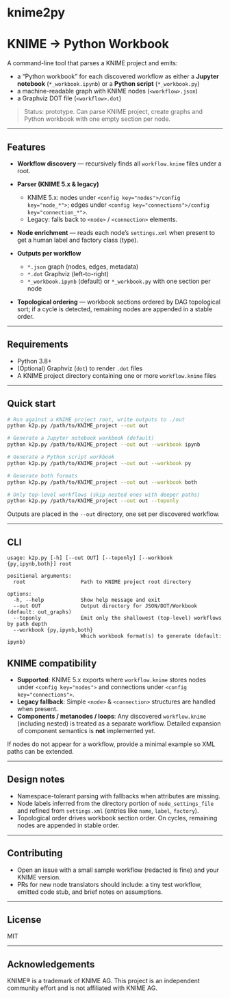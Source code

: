 # knime2py 
# KNIME → Python Workbook

A command-line tool that parses a KNIME project and emits:

* a “Python workbook” for each discovered workflow as either a **Jupyter notebook** (`*_workbook.ipynb`) or a **Python script** (`*_workbook.py`)
* a machine-readable graph with KNIME nodes (`<workflow>.json`)
* a Graphviz DOT file (`<workflow>.dot`)

> Status: prototype. Can parse KNIME project, create graphs and Python workbook with one empty section per node. 
---

## Features

* **Workflow discovery** — recursively finds all `workflow.knime` files under a root.
* **Parser (KNIME 5.x & legacy)**
  * KNIME 5.x: nodes under `<config key="nodes">/config key="node_*">`; edges under `<config key="connections">/config key="connection_*">`.
  * Legacy: falls back to `<node>` / `<connection>` elements.
* **Node enrichment** — reads each node’s `settings.xml` when present to get a human label and factory class (type).
* **Outputs per workflow**

  * `*.json` graph (nodes, edges, metadata)
  * `*.dot` Graphviz (left-to-right)
  * `*_workbook.ipynb` (default) or `*_workbook.py` with one section per node
* **Topological ordering** — workbook sections ordered by DAG topological sort; if a cycle is detected, remaining nodes are appended in a stable order.

---

## Requirements

* Python 3.8+
* (Optional) Graphviz (`dot`) to render `.dot` files
* A KNIME project directory containing one or more `workflow.knime` files

---

## Quick start

```bash
# Run against a KNIME project root, write outputs to ./out
python k2p.py /path/to/KNIME_project --out out

# Generate a Jupyter notebook workbook (default)
python k2p.py /path/to/KNIME_project --out out --workbook ipynb

# Generate a Python script workbook
python k2p.py /path/to/KNIME_project --out out --workbook py

# Generate both formats
python k2p.py /path/to/KNIME_project --out out --workbook both

# Only top-level workflows (skip nested ones with deeper paths)
python k2p.py /path/to/KNIME_project --out out --toponly
```

Outputs are placed in the `--out` directory, one set per discovered workflow.

---

## CLI

```
usage: k2p.py [-h] [--out OUT] [--toponly] [--workbook {py,ipynb,both}] root

positional arguments:
  root                  Path to KNIME project root directory

options:
  -h, --help            Show help message and exit
  --out OUT             Output directory for JSON/DOT/Workbook (default: out_graphs)
  --toponly             Emit only the shallowest (top-level) workflows by path depth
  --workbook {py,ipynb,both}
                        Which workbook format(s) to generate (default: ipynb)
```

## KNIME compatibility

* **Supported**: KNIME 5.x exports where `workflow.knime` stores nodes under `<config key="nodes">` and connections under `<config key="connections">`.
* **Legacy fallback**: Simple `<node>` & `<connection>` structures are handled when present.
* **Components / metanodes / loops**: Any discovered `workflow.knime` (including nested) is treated as a separate workflow. Detailed expansion of component semantics is **not** implemented yet.

If nodes do not appear for a workflow, provide a minimal example so XML paths can be extended.

---

## Design notes

* Namespace-tolerant parsing with fallbacks when attributes are missing.
* Node labels inferred from the directory portion of `node_settings_file` and refined from `settings.xml` (entries like `name`, `label`, `factory`).
* Topological order drives workbook section order. On cycles, remaining nodes are appended in stable order.

---

## Contributing

* Open an issue with a small sample workflow (redacted is fine) and your KNIME version.
* PRs for new node translators should include: a tiny test workflow, emitted code stub, and brief notes on assumptions.

---

## License
MIT

---

## Acknowledgements

KNIME® is a trademark of KNIME AG. This project is an independent community effort and is not affiliated with KNIME AG.
